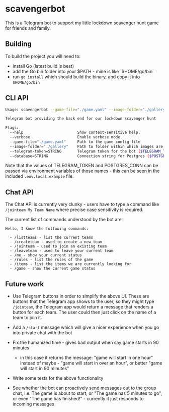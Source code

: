 # scavengerbot

This is a Telegram bot to support my little lockdown scavenger hunt game for
friends and family.

## Building

To build the project you will need to:

* install Go (latest build is best)
* add the Go bin folder into your $PATH - mine is like `$HOME/go/bin`
* run `go install` which should build the binary, and copy it into `$HOME/go/bin`

## CLI API

```bash
Usage: scavengerbot --game-file="./game.yaml" --image-folder="./gallery" --telegram-token=STRING --database=STRING

Telegram bot providing the back end for our lockdown scavenger hunt

Flags:
  --help                        Show context-sensitive help.
  --verbose                     Enable verbose mode
  --game-file="./game.yaml"     Path to the game config file
  --image-folder="./gallery"    Path to folder within which images are saved
  --telegram-token=STRING       Telegram token for the bot ($TELEGRAM_TOKEN)
  --database=STRING             Connection string for Postgres ($POSTGRES_CONN)
```

Note that the values of TELEGRAM_TOKEN and POSTGRES_CONN can be passed via
environment variables of those names - this can be seen in the included
`.env.local.example` file.

## Chat API

The Chat API is currently very clunky - users have to type a command like
`/jointeam My Team Name` where precise case sensitivity is required.

The current list of commands understood by the bot are:

```
Hello, I know the following commands:

  - /listteams - list the current teams
  - /createteam - used to create a new team
  - /jointeam - used to join an existing team
  - /leaveteam - used to leave your current team
  - /me - show your current status
  - /rules - list the rules of the game
  - /items - list the items we are currently looking for
  - /game - show the current game status
```

## Future work

* Use Telegram buttons in order to simplify the above UI. These are buttons
  that the Telegram app shows to the user, so they might type `/jointeam`, the
  Telegram app would return a message that renders a button for each team. The
  user could then just click on the name of a team to join it.

* Add a `/start` message which will give a nicer experience when you go into
  private chat with the bot

* Fix the humanized time - gives bad output when say game starts in 90 minutes
  - in this case it returns the message: "game will start in one hour" instead
  of maybe - "game will start in over an hour", or better "game will start in
  90 minutes"

* Write some tests for the above functionality

* See whether the bot can proactively send messages out to the group chat, i.e.
  The game is about to start, or "The game has 5 minutes to go", or even "The
  game has finished!" - currently it just responds to incoming messages
